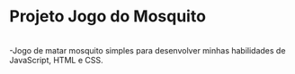 <h1>Projeto Jogo do Mosquito</h1> <br>
-Jogo de matar mosquito simples para desenvolver minhas habilidades de JavaScript, HTML e CSS.
